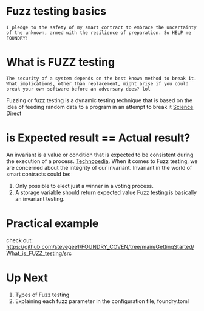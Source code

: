 # Fuzz testing basics

```I pledge to the safety of my smart contract to embrace the uncertainty of the unknown, armed with the resilience of preparation. So HELP me FOUNDRY!```

# What is FUZZ testing
```The security of a system depends on the best known method to break it. What implications, other than replacement, might arise if you could break your own software before an adversary does? lol```

Fuzzing or fuzz testing is a dynamic testing technique that is based on the idea of feeding random data to a program in an attempt to break it [Science Direct](https://www.sciencedirect.com/topics/computer-science/fuzzing) 

# is Expected result == Actual result?

An invariant is a value or condition that is expected to be consistent during the execution of a process. [Technopedia](https://www.techopedia.com/definition/20135/invariant#:~:text=An%20invariant%20is%20a%20value,the%20integrity%20of%20computer%20programs.). When it comes to Fuzz testing, we are concerned about the integrity of our invariant. Invariant in the world of smart contracts could be:
1. Only possible to elect just a winner in a voting process.
2. A storage variable should return expected value
Fuzz testing is basically an invariant testing.
# Practical example
check out: https://github.com/stevegee1/FOUNDRY_COVEN/tree/main/GettingStarted/What_is_FUZZ_testing/src

# Up Next
1. Types of Fuzz testing
2. Explaining each fuzz parameter in the configuration file, foundry.toml

